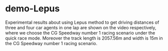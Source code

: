 # demo-Lepus
Experimental results about using Lepus method to get driving distances of three and four car agents in one lap are shown on the video respectively, where we choose the CG Speedway number 1 racing scenario under the quick race mode. Moreover the track length is 2057.56m and width is 15m in the CG Speedway number 1 racing scenario.
